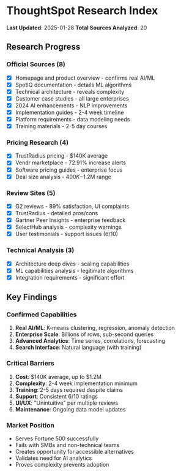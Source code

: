# ThoughtSpot Research Index
**Last Updated**: 2025-01-28
**Total Sources Analyzed**: 20

## Research Progress

### Official Sources (8)
- [x] Homepage and product overview - confirms real AI/ML
- [x] SpotIQ documentation - details ML algorithms
- [x] Technical architecture - reveals complexity
- [x] Customer case studies - all large enterprises
- [x] 2024 AI enhancements - NLP improvements
- [x] Implementation guides - 2-4 week timeline
- [x] Platform requirements - data modeling needs
- [x] Training materials - 2-5 day courses

### Pricing Research (4)
- [x] TrustRadius pricing - $140K average
- [x] Vendr marketplace - 72.91% increase alerts
- [x] Software pricing guides - enterprise focus
- [x] Deal size analysis - $400K-$1.2M range

### Review Sites (5)
- [x] G2 reviews - 89% satisfaction, UI complaints
- [x] TrustRadius - detailed pros/cons
- [x] Gartner Peer Insights - enterprise feedback
- [x] SelectHub analysis - complexity warnings
- [x] User testimonials - support issues (6/10)

### Technical Analysis (3)
- [x] Architecture deep dives - scaling capabilities
- [x] ML capabilities analysis - legitimate algorithms
- [x] Integration requirements - significant effort

## Key Findings

### Confirmed Capabilities
1. **Real AI/ML**: K-means clustering, regression, anomaly detection
2. **Enterprise Scale**: Billions of rows, sub-second queries
3. **Advanced Analytics**: Time series, correlations, forecasting
4. **Search Interface**: Natural language (with training)

### Critical Barriers
1. **Cost**: $140K average, up to $1.2M
2. **Complexity**: 2-4 week implementation minimum
3. **Training**: 2-5 days required despite claims
4. **Support**: Consistent 6/10 ratings
5. **UI/UX**: "Unintuitive" per multiple reviews
6. **Maintenance**: Ongoing data model updates

### Market Position
- Serves Fortune 500 successfully
- Fails with SMBs and non-technical teams
- Creates opportunity for accessible alternatives
- Validates need for AI analytics
- Proves complexity prevents adoption